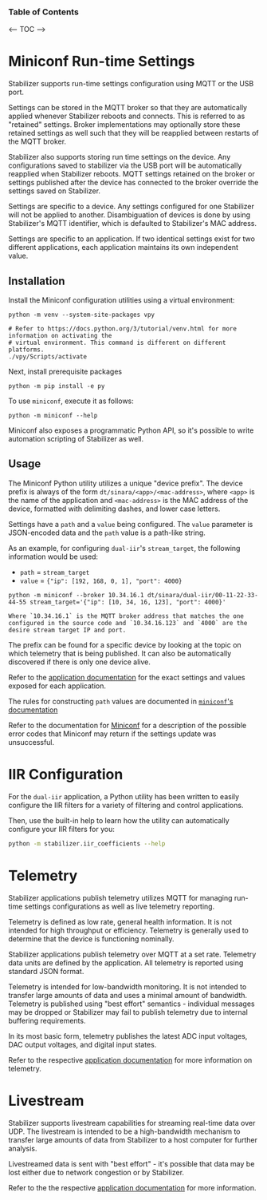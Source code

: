 

### Table of Contents

<-- TOC -->


# Miniconf Run-time Settings
Stabilizer supports run-time settings configuration using MQTT or the USB port.

Settings can be stored in the MQTT broker so that they are automatically applied whenever
Stabilizer reboots and connects. This is referred to as "retained" settings. Broker implementations
may optionally store these retained settings as well such that they will be reapplied between
restarts of the MQTT broker.

Stabilizer also supports storing run time settings on the device. Any configurations saved to
stabilizer via the USB port will be automatically reapplied when Stabilizer reboots.
MQTT settings retained on the broker or settings published after the device has connected to the broker override the settings saved on Stabilizer.

Settings are specific to a device. Any settings configured for one Stabilizer will not be applied
to another. Disambiguation of devices is done by using Stabilizer's MQTT identifier, which is
defaulted to Stabilizer's MAC address.

Settings are specific to an application. If two identical settings exist for two different
applications, each application maintains its own independent value.

## Installation
Install the Miniconf configuration utilities using a virtual environment:
```
python -m venv --system-site-packages vpy

# Refer to https://docs.python.org/3/tutorial/venv.html for more information on activating the
# virtual environment. This command is different on different platforms.
./vpy/Scripts/activate
```

Next, install prerequisite packages
```
python -m pip install -e py
```

To use `miniconf`, execute it as follows:
```
python -m miniconf --help
```

Miniconf also exposes a programmatic Python API, so it's possible to write automation scripting of
Stabilizer as well.

## Usage
The Miniconf Python utility utilizes a unique "device prefix". The device prefix is always of the
form `dt/sinara/<app>/<mac-address>`, where `<app>` is the name of the application and
`<mac-address>` is the MAC address of the device, formatted with delimiting dashes, and lower case letters.

Settings have a `path` and a `value` being configured. The `value` parameter is JSON-encoded data
and the `path` value is a path-like string.

As an example, for configuring `dual-iir`'s `stream_target`, the following information would be
used:
* `path` = `stream_target`
* `value` = `{"ip": [192, 168, 0, 1], "port": 4000}`

```
python -m miniconf --broker 10.34.16.1 dt/sinara/dual-iir/00-11-22-33-44-55 stream_target='{"ip": [10, 34, 16, 123], "port": 4000}'

Where `10.34.16.1` is the MQTT broker address that matches the one configured in the source code and `10.34.16.123` and `4000` are the desire stream target IP and port.
```

The prefix can be found for a specific device by looking at the topic on which telemetry that is
being published. It can also be automatically discovered if there is only one
device alive.

Refer to the [application documentation](overview.md#applications) for the exact settings and values exposed
for each application.

The rules for constructing `path` values are documented in [`miniconf`'s
documentation](https://github.com/quartiq/miniconf#settings-paths)

Refer to the documentation for [Miniconf](firmware/miniconf/enum.Error.html) for a
description of the possible error codes that Miniconf may return if the settings update was
unsuccessful.

# IIR Configuration
For the `dual-iir` application, a Python utility has been written to easily configure the IIR
filters for a variety of filtering and control applications.

Then, use the built-in help to learn how the utility can automatically configure your IIR filters
for you:
```bash
python -m stabilizer.iir_coefficients --help
```

# Telemetry

Stabilizer applications publish telemetry utilizes MQTT for managing run-time settings configurations as well as live telemetry
reporting.

Telemetry is defined as low rate, general health information. It is not intended for high throughput
or efficiency. Telemetry is generally used to determine that the device is functioning nominally.

Stabilizer applications publish telemetry over MQTT at a set rate. Telemetry data units are defined
by the application. All telemetry is reported using standard JSON format.

Telemetry is intended for low-bandwidth monitoring. It is not intended to transfer large amounts of
data and uses a minimal amount of bandwidth. Telemetry is published using "best effort" semantics -
individual messages may be dropped or Stabilizer may fail to publish telemetry due to internal
buffering requirements.

In its most basic form, telemetry publishes the latest ADC input voltages, DAC output voltages, and
digital input states.

Refer to the respective [application documentation](overview.md#applications) for more information on telemetry.

# Livestream

Stabilizer supports livestream capabilities for streaming real-time data over UDP. The livestream is
intended to be a high-bandwidth mechanism to transfer large amounts of data from Stabilizer to a
host computer for further analysis.

Livestreamed data is sent with "best effort" - it's possible that data may be lost either due to
network congestion or by Stabilizer.

Refer to the the respective [application documentation](overview.md#applications) for more information.

